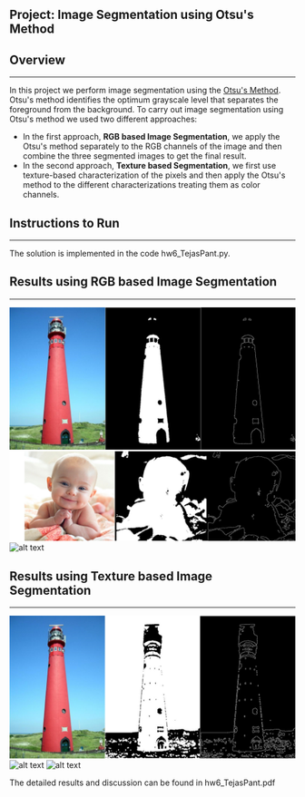 ## Project: Image Segmentation using Otsu's Method

## Overview
---
In this project we perform image segmentation using the [Otsu's Method](https://ieeexplore.ieee.org/document/4310076). Otsu's method identifies the optimum grayscale level that separates the foreground from the background. To carry out
image segmentation using Otsu's method we used two different approaches:

* In the first approach, **RGB based Image Segmentation**, we apply the Otsu's method
separately to the RGB channels of the image and then combine the three segmented
images to get the final result.
* In the second approach, **Texture based Segmentation**, we first use texture-based characterization of the pixels and then apply the Otsu's method to the different characterizations treating them as color channels.

[//]: # (Image References)
[image1]: ./write_up_images/light_house_rgb.jpg "Image 1"
[image2]: ./write_up_images/lighthouse_texture.jpg "Image 2"
[image3]: ./write_up_images/baby_rgb.jpg "Image 3"
[image4]: ./write_up_images/baby_texture.png "Image 4"
[image5]: ./write_up_images/ski_rgb.png "Image 5"
[image6]: ./write_up_images/ski_texture.png "Image 6"

## Instructions to Run
---
The solution is implemented in the code hw6_TejasPant.py.

## Results using RGB based Image Segmentation
---
![alt text][image1]
![alt text][image3]
![alt text][image5]

## Results using Texture based Image Segmentation
---
![alt text][image2]
![alt text][image4]
![alt text][image5]

The detailed results and discussion can be found in hw6_TejasPant.pdf 